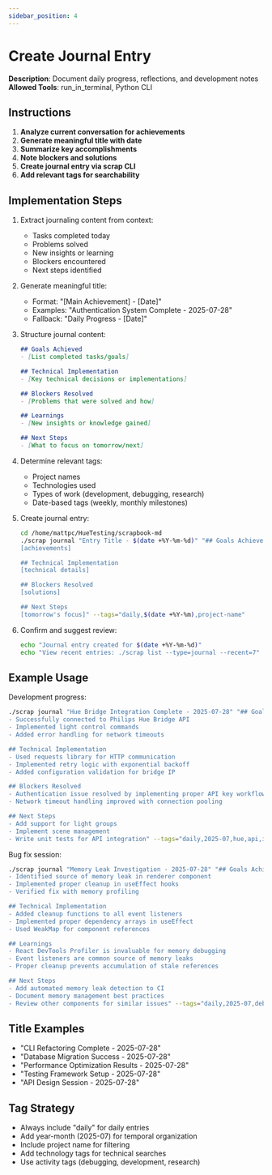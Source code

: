 ```yaml
---
sidebar_position: 4
---
```


# Create Journal Entry

**Description**: Document daily progress, reflections, and development notes  
**Allowed Tools**: run_in_terminal, Python CLI

## Instructions

1. **Analyze current conversation for achievements**
2. **Generate meaningful title with date**
3. **Summarize key accomplishments**
4. **Note blockers and solutions**
5. **Create journal entry via scrap CLI**
6. **Add relevant tags for searchability**

## Implementation Steps

1. Extract journaling content from context:
   - Tasks completed today
   - Problems solved
   - New insights or learning
   - Blockers encountered
   - Next steps identified

2. Generate meaningful title:
   - Format: "[Main Achievement] - [Date]"
   - Examples: "Authentication System Complete - 2025-07-28"
   - Fallback: "Daily Progress - [Date]"

3. Structure journal content:
   ```markdown
   ## Goals Achieved
   - [List completed tasks/goals]
   
   ## Technical Implementation
   - [Key technical decisions or implementations]
   
   ## Blockers Resolved
   - [Problems that were solved and how]
   
   ## Learnings
   - [New insights or knowledge gained]
   
   ## Next Steps
   - [What to focus on tomorrow/next]
   ```

4. Determine relevant tags:
   - Project names
   - Technologies used
   - Types of work (development, debugging, research)
   - Date-based tags (weekly, monthly milestones)

5. Create journal entry:
   ```bash
   cd /home/mattpc/HueTesting/scrapbook-md
   ./scrap journal "Entry Title - $(date +%Y-%m-%d)" "## Goals Achieved
   [achievements]
   
   ## Technical Implementation  
   [technical details]
   
   ## Blockers Resolved
   [solutions]
   
   ## Next Steps
   [tomorrow's focus]" --tags="daily,$(date +%Y-%m),project-name"
   ```

6. Confirm and suggest review:
   ```bash
   echo "Journal entry created for $(date +%Y-%m-%d)"
   echo "View recent entries: ./scrap list --type=journal --recent=7"
   ```

## Example Usage

Development progress:
```bash
./scrap journal "Hue Bridge Integration Complete - 2025-07-28" "## Goals Achieved
- Successfully connected to Philips Hue Bridge API
- Implemented light control commands
- Added error handling for network timeouts

## Technical Implementation
- Used requests library for HTTP communication
- Implemented retry logic with exponential backoff
- Added configuration validation for bridge IP

## Blockers Resolved
- Authentication issue resolved by implementing proper API key workflow
- Network timeout handling improved with connection pooling

## Next Steps
- Add support for light groups
- Implement scene management
- Write unit tests for API integration" --tags="daily,2025-07,hue,api,integration"
```

Bug fix session:
```bash
./scrap journal "Memory Leak Investigation - 2025-07-28" "## Goals Achieved
- Identified source of memory leak in renderer component
- Implemented proper cleanup in useEffect hooks
- Verified fix with memory profiling

## Technical Implementation
- Added cleanup functions to all event listeners
- Implemented proper dependency arrays in useEffect
- Used WeakMap for component references

## Learnings
- React DevTools Profiler is invaluable for memory debugging
- Event listeners are common source of memory leaks
- Proper cleanup prevents accumulation of stale references

## Next Steps
- Add automated memory leak detection to CI
- Document memory management best practices
- Review other components for similar issues" --tags="daily,2025-07,debugging,memory,react"
```

## Title Examples
- "CLI Refactoring Complete - 2025-07-28"
- "Database Migration Success - 2025-07-28"  
- "Performance Optimization Results - 2025-07-28"
- "Testing Framework Setup - 2025-07-28"
- "API Design Session - 2025-07-28"

## Tag Strategy
- Always include "daily" for daily entries
- Add year-month (2025-07) for temporal organization
- Include project name for filtering
- Add technology tags for technical searches
- Use activity tags (debugging, development, research)
